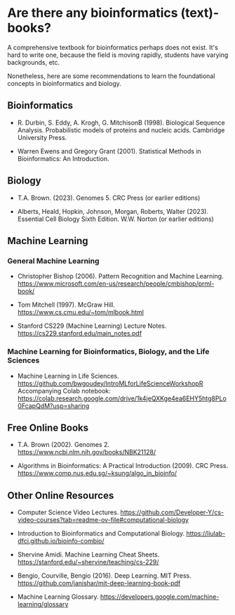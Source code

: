 # Are there any bioinformatics (text)-books?

A comprehensive textbook for bioinformatics perhaps does not exist.
It's hard to write one, because the field is moving rapidly, students have varying backgrounds, etc.

Nonetheless, here are some recommendations to learn the foundational concepts in bioinformatics and biology.

## Bioinformatics

-   R. Durbin, S. Eddy, A. Krogh, G. MitchisonB (1998). Biological Sequence Analysis. Probabilistic models of proteins and nucleic acids. Cambridge University Press.

-   Warren Ewens and Gregory Grant (2001). Statistical Methods in Bioinformatics: An Introduction.

## Biology

-   T.A. Brown. (2023). Genomes 5. CRC Press (or earlier editions)

-   Alberts, Heald, Hopkin, Johnson, Morgan, Roberts, Walter (2023). Essential Cell Biology Sixth Edition. W.W. Norton (or earlier editions)

## Machine Learning

### General Machine Learning

-   Christopher Bishop (2006). Pattern Recognition and Machine Learning. https://www.microsoft.com/en-us/research/people/cmbishop/prml-book/

-   Tom Mitchell (1997). McGraw Hill. https://www.cs.cmu.edu/~tom/mlbook.html

-   Stanford CS229 (Machine Learning) Lecture Notes. https://cs229.stanford.edu/main_notes.pdf

### Machine Learning for Bioinformatics, Biology, and the Life Sciences

-   Machine Learning in Life Sciences. https://github.com/bwgoudey/IntroMLforLifeScienceWorkshopR <br> Accompanying Colab notebook: https://colab.research.google.com/drive/1k4jeQXKge4ea6EHY5htg8PLo0FcapQdM?usp=sharing

## Free Online Books

-   T.A. Brown (2002). Genomes 2. https://www.ncbi.nlm.nih.gov/books/NBK21128/

-   Algorithms in Bioinformatics: A Practical Introduction (2009). CRC Press. https://www.comp.nus.edu.sg/~ksung/algo_in_bioinfo/

## Other Online Resources

-   Computer Science Video Lectures. https://github.com/Developer-Y/cs-video-courses?tab=readme-ov-file#computational-biology

-   Introduction to Bioinformatics and Computational Biology. https://liulab-dfci.github.io/bioinfo-combio/

-   Shervine Amidi. Machine Learning Cheat Sheets. https://stanford.edu/~shervine/teaching/cs-229/

-   Bengio, Courville, Bengio (2016). Deep Learning. MIT Press. https://github.com/janishar/mit-deep-learning-book-pdf

-   Machine Learning Glossary. https://developers.google.com/machine-learning/glossary
